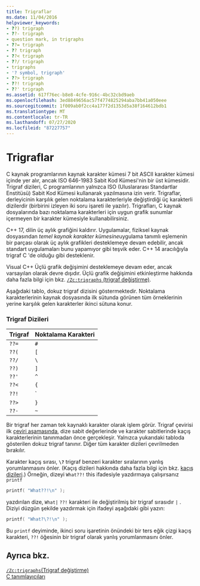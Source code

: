 ```yaml
---
title: Trigraflar
ms.date: 11/04/2016
helpviewer_keywords:
- ??) trigraph
- ??- trigraph
- question mark, in trigraphs
- ??= trigraph
- ?? trigraph
- ??< trigraph
- ??/ trigraph
- trigraphs
- '? symbol, trigraph'
- ??> trigraph
- ??! trigraph
- ??' trigraph
ms.assetid: 617f76ec-b8e8-4cfe-916c-4bc32cbd9aeb
ms.openlocfilehash: 3ed8849656ac57f4774825294aba7bb41a050eee
ms.sourcegitcommit: 1f009ab0f2cc4a177f2d1353d5a38f164612bdb1
ms.translationtype: MT
ms.contentlocale: tr-TR
ms.lasthandoff: 07/27/2020
ms.locfileid: "87227757"
---
```

# <a name="trigraphs"></a>Trigraflar

C kaynak programlarının kaynak karakter kümesi 7 bit ASCII karakter kümesi içinde yer alır, ancak ISO 646-1983 Sabit Kod Kümesi'nin bir üst kümesidir. Trigraf dizileri, C programlarının yalnızca ISO (Uluslararası Standartlar Enstitüsü) Sabit Kod Kümesi kullanarak yazılmasına izin verir. Trigraflar, derleyicinin karşılık gelen noktalama karakterleriyle değiştirdiği üç karakterli dizilerdir (birbirini izleyen iki soru işareti ile yazılır). Trigrafları, C kaynak dosyalarında bazı noktalama karakterleri için uygun grafik sunumlar içermeyen bir karakter kümesiyle kullanabilirsiniz.

C++ 17, dilin üç aylık grafiğini kaldırır. Uygulamalar, fiziksel kaynak dosyasından *temel kaynak karakter kümesine*uygulama tanımlı eşlemenin bir parçası olarak üç aylık grafikleri desteklemeye devam edebilir, ancak standart uygulamaları bunu yapamıyor gibi teşvik eder. C++ 14 aracılığıyla trigraf C 'de olduğu gibi desteklenir.

Visual C++ Üçlü grafik değişimini desteklemeye devam eder, ancak varsayılan olarak devre dışıdır. Üçlü grafik değişimini etkinleştirme hakkında daha fazla bilgi için bkz. [ `/Zc:trigraphs` (trigraf değiştirme)](../build/reference/zc-trigraphs-trigraphs-substitution.md).

Aşağıdaki tablo, dokuz trigraf dizisini göstermektedir. Noktalama karakterlerinin kaynak dosyasında ilk sütunda görünen tüm örneklerinin yerine karşılık gelen karakterler ikinci sütuna konur.

### <a name="trigraph-sequences"></a>Trigraf Dizileri

| Trigraf | Noktalama Karakteri |
|----------|-----------------------|
| `??=` | `#` |
| `??(` | `[` |
| `??/` | `\` |
| `??)` | `]` |
| `??'` | `^` |
| `??<` | `{` |
| `??!` | `|` |
| `??>` | `}` |
| `??-` | `~` |

Bir trigraf her zaman tek kaynaklı karakter olarak işlem görür. Trigraf çevirisi ilk [çeviri aşamasında](../preprocessor/phases-of-translation.md), dize sabit değerlerinde ve karakter sabitlerinde kaçış karakterlerinin tanınmadan önce gerçekleşir. Yalnızca yukarıdaki tabloda gösterilen dokuz trigraf tanınır. Diğer tüm karakter dizileri çevrilmeden bırakılır.

Karakter kaçış sırası, **`\?`** trigraf benzeri karakter sıralarının yanlış yorumlanmasını önler. (Kaçış dizileri hakkında daha fazla bilgi için bkz. [kaçış dizileri](../c-language/escape-sequences.md).) Örneğin, dizeyi `What??!` this ifadesiyle yazdırmaya çalışırsanız `printf`

```C
printf( "What??!\n" );
```

yazdırılan dize, `What|` `??!` karakteri ile değiştirilmiş bir trigraf sırasıdır `|` . Diziyi düzgün şekilde yazdırmak için ifadeyi aşağıdaki gibi yazın:

```C
printf( "What?\?!\n" );
```

Bu `printf` deyiminde, ikinci soru işaretinin önündeki bir ters eğik çizgi kaçış karakteri, `??!` öğesinin bir trigraf olarak yanlış yorumlanmasını önler.

## <a name="see-also"></a>Ayrıca bkz.

[`/Zc:trigraphs`(Trigraf değiştirme)](../build/reference/zc-trigraphs-trigraphs-substitution.md)<br/>
[C tanımlayıcıları](../c-language/c-identifiers.md)

